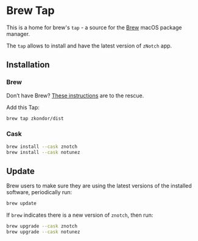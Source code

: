 # Brew Tap

This is a home for brew's `tap` - a source for the [Brew](https://brew.sh) macOS package manager.

The `tap` allows to install and have the latest version of `zNotch` app.

## Installation

### Brew

Don’t have Brew? [These instructions](https://brew.sh/#install) are to the rescue.

Add this Tap:

``` sh
brew tap zkondor/dist
```

### Cask

``` sh
brew install --cask znotch
brew install --cask notunez
```

## Update


Brew users to make sure they are using the latest versions of the installed software, periodically run:

``` sh
brew update
```


If `brew` indicates there is a new version of `znotch`, then run:

``` sh
brew upgrade --cask znotch
brew upgrade --cask notunez
```


